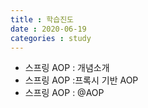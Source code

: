 ```yaml
---
title : 학습진도
date : 2020-06-19
categories : study
---
```

+ 스프링 AOP : 개념소개
+ 스프링 AOP :프록시 기반 AOP
+ 스프링 AOP : @AOP
